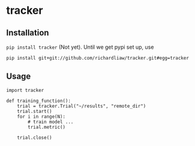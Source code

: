 # tracker

## Installation

`pip install tracker` (Not yet). Until we get pypi set up, use

```
pip install git+git://github.com/richardliaw/tracker.git#egg=tracker
```

## Usage

```
import tracker 

def training_function():
    trial = tracker.Trial("~/results", "remote_dir")
    trial.start()
    for i in range(N):
        # train model ...
        trial.metric()
        
    trial.close()
```
        
    
